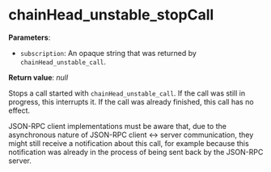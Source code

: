 # chainHead_unstable_stopCall

**Parameters**:

- `subscription`: An opaque string that was returned by `chainHead_unstable_call`.

**Return value**: *null*

Stops a call started with `chainHead_unstable_call`. If the call was still in progress, this interrupts it. If the call was already finished, this call has no effect.

JSON-RPC client implementations must be aware that, due to the asynchronous nature of JSON-RPC client <-> server communication, they might still receive a notification about this call, for example because this notification was already in the process of being sent back by the JSON-RPC server.
